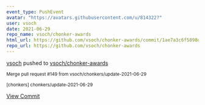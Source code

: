 ```yaml
---
event_type: PushEvent
avatar: "https://avatars.githubusercontent.com/u/814322?"
user: vsoch
date: 2021-06-29
repo_name: vsoch/chonker-awards
html_url: https://github.com/vsoch/chonker-awards/commit/1ae7a3c6f5898d1a8de6dc971718ceabc3d32a08
repo_url: https://github.com/vsoch/chonker-awards
---
```


<a href='https://github.com/vsoch' target='_blank'>vsoch</a> pushed to <a href='https://github.com/vsoch/chonker-awards' target='_blank'>vsoch/chonker-awards</a>

<small>Merge pull request #149 from vsoch/chonkers/update-2021-06-29

[chonkers] chonkers/update-2021-06-29</small>

<a href='https://github.com/vsoch/chonker-awards/commit/1ae7a3c6f5898d1a8de6dc971718ceabc3d32a08' target='_blank'>View Commit</a>